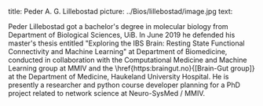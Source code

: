 title: Peder A. G. Lillebostad
picture: ../Bios/lillebostad/image.jpg
text:

Peder Lillebostad got a bachelor's degree in molecular biology from Department of Biological Sciences, UiB. In June 2019 he defended his master's thesis entitled "Exploring the IBS Brain: Resting State Functional Connectivity and Machine Learning" at Department of Biomedicine, conducted in collaboration with the Computational Medicine and Machine Learning group at MMIV and the \href{https:braingut.no}{[Brain-Gut group]} at the Department of Medicine, Haukeland University Hospital. He is presently a researcher and python course developer planning for a PhD project related to network science at Neuro-SysMed / MMIV. 
